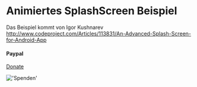 Animiertes SplashScreen Beispiel
====

Das Beispiel kommt von Igor Kushnarev
http://www.codeproject.com/Articles/113831/An-Advanced-Splash-Screen-for-Android-App

#### Paypal
[Donate](https://www.paypal.com/cgi-bin/webscr?cmd=_donations&business=mail%40michaelpalmer%2ede&lc=DE&item_name=Michael%20Palmer&no_note=0&currency_code=EUR&bn=PP%2dDonationsBF%3abtn_donate_LG%2egif%3aNonHostedGuest)

!['Spenden'](https://www.paypalobjects.com/de_DE/DE/i/btn/btn_donate_LG.gif)